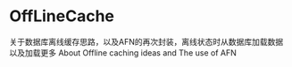 # OffLineCache
关于数据库离线缓存思路，以及AFN的再次封装，离线状态时从数据库加载数据以及加载更多
About Offline caching ideas and The use of AFN
